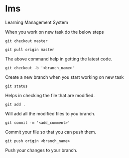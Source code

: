 # lms

Learning Management System

When you work on new task do the below steps

```
git checkout master 

git pull origin master
```
The above command help in getting the latest code.

```
git checkout -b '<branch_name>'
```
Create a new branch when you start working on new task

```
git status
```
Helps in checking the file that are modified.

```
git add .
```
Will add all the modified files to you branch.

```
git commit -m '<add_comment>' 
```
Commit your file so that you can push them.

```
git push origin <branch_name>
```
Push your changes to your branch.
	



